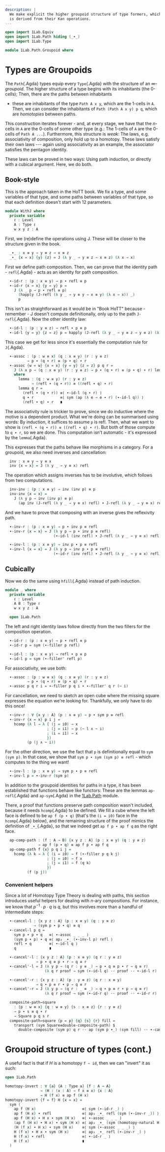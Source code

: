 ```yaml
---
description: |
  We make explicit the higher groupoid structure of type formers, which
  is derived from their Kan operations.
---
```

```agda
open import 1Lab.Equiv
open import 1Lab.Path hiding (_∙_)
open import 1Lab.Type

module 1Lab.Path.Groupoid where
```

# Types are Groupoids

The `Path`{.Agda} types equip every `Type`{.Agda} with the structure of
an _$\infty$-groupoid_. The higher structure of a type begins with its
inhabitants (the 0-cells); Then, there are the paths between inhabitants
- these are inhabitants of the type `Path A x y`, which are the 1-cells
in `A`. Then, we can consider the inhabitants of `Path (Path A x y) p
q`, which are _homotopies_ between paths.

This construction iterates forever - and, at every stage, we have that
the $n$-cells in `A` are the 0-cells of some other type (e.g.: The
1-cells of `A` are the 0-cells of `Path A ...`). Furthermore, this
structure is _weak_: The laws, e.g. associativity of composition, only
hold up to a homotopy. These laws satisfy their own laws --- again using
associativity as an example, the associator satisfies the pentagon
identity.

These laws can be proved in two ways: Using path induction, or directly
with a cubical argument. Here, we do both.

## Book-style

This is the approach taken in the HoTT book. We fix a type, and some
variables of that type, and some paths between variables of that type,
so that each definition doesn't start with 12 parameters.

```agda
module WithJ where
  private variable
    ℓ : Level
    A : Type ℓ
    w x y z : A
```

First, we (re)define the operations using J. These will be closer to the
structure given in the book.

```agda
  _∙_ : x ≡ y → y ≡ z → x ≡ z
  _∙_ {x = x} {y} {z} = J (λ y _ → y ≡ z → x ≡ z) (λ x → x)
```

First we define path composition. Then, we can prove that the identity
path - `refl`{.Agda} - acts as an identity for path composition.

```agda
  ∙-id-r : (p : x ≡ y) → p ∙ refl ≡ p
  ∙-id-r {x = x} {y = y} p =
    J (λ _ p → p ∙ refl ≡ p)
      (happly (J-refl (λ y _ → y ≡ y → x ≡ y) (λ x → x)) _)
      p
```

This isn't as straightforward as it would be in "Book HoTT" because -
remember - J doesn't compute definitionally, only up to the path
`J-refl`{.Agda}.  Now the other identity law:

```agda
  ∙-id-l : (p : y ≡ z) → refl ∙ p ≡ p
  ∙-id-l {y = y} {z = z} p = happly (J-refl (λ y _ → y ≡ z → y ≡ z) (λ x → x)) p
```

This case we get for less since it's essentially the computation rule for `J`{.Agda}.

```agda
  ∙-assoc : (p : w ≡ x) (q : x ≡ y) (r : y ≡ z)
          → p ∙ (q ∙ r) ≡ (p ∙ q) ∙ r
  ∙-assoc {w = w} {x = x} {y = y} {z = z} p q r =
    J (λ x p → (q : x ≡ y) (r : y ≡ z) → p ∙ (q ∙ r) ≡ (p ∙ q) ∙ r) lemma p q r
    where
      lemma : (q : w ≡ y) (r : y ≡ z)
            → (refl ∙ (q ∙ r)) ≡ ((refl ∙ q) ∙ r)
      lemma q r =
        (refl ∙ (q ∙ r)) ≡⟨ ∙-id-l (q ∙ r) ⟩
        q ∙ r            ≡⟨ sym (ap (λ e → e ∙ r) (∙-id-l q)) ⟩
        (refl ∙ q) ∙ r   ∎
```

The associativity rule is trickier to prove, since we do inductive where
the motive is a dependent product. What we're doing can be summarised
using words: By induction, it suffices to assume `p` is refl. Then, what
we want to show is `(refl ∙ (q ∙ r)) ≡ ((refl ∙ q) ∙ r)`. But both of
those compute to `q ∙ r`, so we are done. This computation isn't
automatic - it's expressed by the `lemma`{.Agda}.

This expresses that the paths behave like morphisms in a category. For a
groupoid, we also need inverses and cancellation:

```agda
  inv : x ≡ y → y ≡ x
  inv {x = x} = J (λ y _ → y ≡ x) refl
```

The operation which assigns inverses has to be involutive, which follows
from two computations.

```agda
  inv-inv : (p : x ≡ y) → inv (inv p) ≡ p
  inv-inv {x = x} =
    J (λ y p → inv (inv p) ≡ p)
      (ap inv (J-refl (λ y _ → y ≡ x) refl) ∙ J-refl (λ y _ → y ≡ x) refl)
```

And we have to prove that composing with an inverse gives the reflexivity path.

```agda
  ∙-inv-r : (p : x ≡ y) → p ∙ inv p ≡ refl
  ∙-inv-r {x = x} = J (λ y p → p ∙ inv p ≡ refl)
                      (∙-id-l (inv refl) ∙ J-refl (λ y _ → y ≡ x) refl)

  ∙-inv-l : (p : x ≡ y) → inv p ∙ p ≡ refl
  ∙-inv-l {x = x} = J (λ y p → inv p ∙ p ≡ refl)
                      (∙-id-r (inv refl) ∙ J-refl (λ y _ → y ≡ x) refl)
```

## Cubically

Now we do the same using `hfill`{.Agda} instead of path induction.

```agda
module _ where
  private variable
    ℓ : Level
    A B : Type ℓ
    w x y z : A

  open 1Lab.Path
```

The left and right identity laws follow directly from the two fillers
for the composition operation.

```agda
  ∙-id-r : (p : x ≡ y) → p ∙ refl ≡ p
  ∙-id-r p = sym (∙-filler p refl)

  ∙-id-l : (p : x ≡ y) → refl ∙ p ≡ p
  ∙-id-l p = sym (∙-filler' refl p)
```

For associativity, we use both:

```agda
  ∙-assoc : (p : w ≡ x) (q : x ≡ y) (r : y ≡ z)
          → p ∙ (q ∙ r) ≡ (p ∙ q) ∙ r
  ∙-assoc p q r i = ∙-filler p q i ∙ ∙-filler' q r (~ i)
```

For cancellation, we need to sketch an open cube where the missing
square expresses the equation we're looking for. Thankfully, we only
have to do this once!

```agda
  ∙-inv-r : ∀ {x y : A} (p : x ≡ y) → p ∙ sym p ≡ refl
  ∙-inv-r {x = x} p i j =
    hcomp (λ l → λ { (j = i0) → x
                   ; (j = i1) → p (~ l ∧ ~ i)
                   ; (i = i1) → x
                   })
          (p (j ∧ ~ i))
```

For the other direction, we use the fact that `p` is definitionally
equal to `sym (sym p)`. In that case, we show that `sym p ∙ sym (sym p)
≡ refl` - which computes to the thing we want!

```agda
  ∙-inv-l : (p : x ≡ y) → sym p ∙ p ≡ refl
  ∙-inv-l p = ∙-inv-r (sym p)
```

In addition to the groupoid identities for paths in a type, it has been
established that functions behave like functors: These are the lemmas
`ap-refl`{.Agda} and `ap-sym`{.Agda} in the [1Lab.Path] module.

[1Lab.Path]: 1Lab.Path.html#the-action-on-paths

There, a proof that functions preserve path composition wasn't included,
because it needs `hcomp`{.Agda} to be defined. We fill a cube where the
left face is defined to be `ap f (p ∙ q)` (that's the `(i = i0)` face in
the `hcomp`{.Agda} below), and the remaining structure of the proof
mimics the definition of `_∙_`{.Agda}, so that we indeed get `ap f p ∙
ap f q` as the right face.

<!--
```
  _ = ap-refl
  _ = ap-sym
```
-->

```agda
  ap-comp-path : (f : A → B) {x y z : A} (p : x ≡ y) (q : y ≡ z)
               → ap f (p ∙ q) ≡ ap f p ∙ ap f q
  ap-comp-path f {x} p q i j =
    hcomp (λ k → λ { (i = i0) → f (∙-filler p q k j)
                   ; (j = i0) → f x
                   ; (j = i1) → f (q k)
                   })
          (f (p j))
```

### Convenient helpers

Since a _lot_ of Homotopy Type Theory is dealing with paths, this
section introduces useful helpers for dealing with $n$-ary compositions.
For instance, we know that $p^{-1} ∙ p ∙ q$ is $q$, but this involves
more than a handful of intermediate steps:

```agda
  ∙-cancel-l : {x y z : A} (p : x ≡ y) (q : y ≡ z)
             → (sym p ∙ p ∙ q) ≡ q
  ∙-cancel-l p q =
    sym p ∙ p ∙ q   ≡⟨ ∙-assoc _ _ _ ⟩
    (sym p ∙ p) ∙ q ≡⟨ ap₂ _∙_ (∙-inv-l p) refl ⟩
    refl ∙ q        ≡⟨ ∙-id-l q ⟩
    q               ∎

  ∙-cancel'-l : {x y z : A} (p : x ≡ y) (q r : y ≡ z)
              → p ∙ q ≡ p ∙ r → q ≡ r
  ∙-cancel'-l = J (λ y p → (q r : y ≡ _) → p ∙ q ≡ p ∙ r → q ≡ r)
                  (λ q r proof → sym (∙-id-l q) ·· proof ·· ∙-id-l r)

  ∙-cancel'-r : {x y z : A} (p : y ≡ z) (q r : x ≡ y)
              → q ∙ p ≡ r ∙ p → q ≡ r
  ∙-cancel'-r = J (λ y p → (q r : _ ≡ _) → q ∙ p ≡ r ∙ p → q ≡ r)
                  (λ q r proof → sym (∙-id-r q) ·· proof ·· ∙-id-r r)

  composite-path→square
    : {p : w ≡ x} {q : w ≡ y} {s : x ≡ z} {r : y ≡ z}
    → p ∙ s ≡ q ∙ r
    → Square p q s r
  composite-path→square {p = p} {q} {s} {r} fill =
    transport (sym Square≡double-composite-path) $
      double-composite (sym p) q r ·· ap (sym p ∙_) (sym fill) ·· ∙-cancel-l p s
```

# Groupoid structure of types (cont.)

A useful fact is that if $H$ is a homotopy `f ~ id`, then we can
"invert" it as such:

```agda
open 1Lab.Path

homotopy-invert : ∀ {a} {A : Type a} {f : A → A}
                → (H : (x : A) → f x ≡ x) {x : A}
                → H (f x) ≡ ap f (H x)
homotopy-invert {f = f} H {x = x} =
  sym (
    ap f (H x)                     ≡⟨ sym (∙-id-r _) ⟩
    ap f (H x) ∙ refl              ≡⟨ ap₂ _∙_ refl (sym (∙-inv-r _)) ⟩
    ap f (H x) ∙ H x ∙ sym (H x)   ≡⟨ ∙-assoc _ _ _ ⟩
    (ap f (H x) ∙ H x) ∙ sym (H x) ≡⟨ ap₂ _∙_ (sym (homotopy-natural H _)) refl ⟩
    (H (f x) ∙ H x) ∙ sym (H x)    ≡⟨ sym (∙-assoc _ _ _) ⟩
    H (f x) ∙ H x ∙ sym (H x)      ≡⟨ ap₂ _∙_ refl (∙-inv-r _) ⟩
    H (f x) ∙ refl                 ≡⟨ ∙-id-r _ ⟩
    H (f x)                        ∎
  )
```
